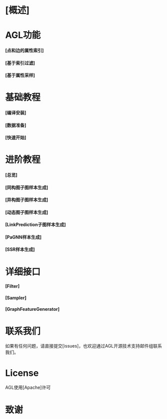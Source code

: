 # [概述]

# AGL功能 
#### [点和边的属性索引]
#### [基于索引过滤]
#### [基于属性采样]

# 基础教程 
#### [编译安装]
#### [数据准备]
#### [快速开始]

# 进阶教程 
#### [总览]
#### [同构图子图样本生成]
#### [异构图子图样本生成]
#### [动态图子图样本生成]
#### [LinkPrediction子图样本生成]
#### [PaGNN样本生成]
#### [SSR样本生成]

# 详细接口 
#### [Filter]
#### [Sampler]
#### [GraphFeatureGenerator]
# 联系我们 
如果有任何问题，请直接提交[issues]，也欢迎通过AGL开源技术支持邮件组联系我们。 
# License 
AGL使用[Apache]许可 
# 致谢